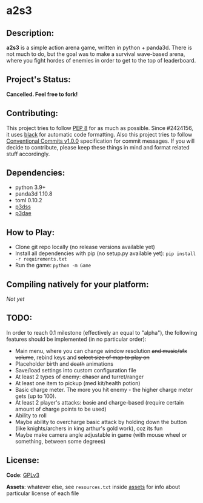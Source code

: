 # a2s3

## Description:

**a2s3** is a simple action arena game, written in python + panda3d. There is
not much to do, but the goal was to make a survival wave-based arena, where you
fight hordes of enemies in order to get to the top of leaderboard.

## Project's Status:

**Cancelled. Feel free to fork!**

## Contributing:

This project tries to follow [PEP 8](https://www.python.org/dev/peps/pep-0008/)
for as much as possible. Since #2424156, it uses [black](https://github.com/psf/black)
for automatic code formatting. Also this project tries to follow
[Conventional Commits v1.0.0](https://www.conventionalcommits.org/en/v1.0.0/)
specification for commit messages. If you will decide to contribute, please keep
these things in mind and format related stuff accordingly.

## Dependencies:

- python 3.9+
- panda3d 1.10.8
- toml 0.10.2
- [p3dss](https://github.com/moonburnt/p3dss)
- [p3dae](https://github.com/moonburnt/p3dae)

## How to Play:

- Clone git repo locally (no release versions available yet)
- Install all dependencies with pip (no setup.py available yet):
`pip install -r requirements.txt`
- Run the game:
`python -m Game`

## Compiling natively for your platform:

*Not yet*

## TODO:

In order to reach 0.1 milestone (effectively an equal to "alpha"), the following
features should be implemented (in no particular order):

- Main menu, where you can change window resolution ~~and music/sfx volume~~,
  rebind keys and ~~select size of map to play on~~
- Placeholder birth and ~~death~~ animations
- Save/load settings into custom configuration file
- At least 2 types of enemy: ~~chaser~~ and turret/ranger
- At least one item to pickup (med kit/health potion)
- Basic charge meter. The more you hit enemy - the higher charge meter gets (up to 100).
- At least 2 player's attacks: ~~basic~~ and charge-based
  (require certain amount of charge points to be used)
- Ability to roll
- Maybe ability to overcharge basic attack by holding down the button
  (like knights/archers in king arthur's gold work), coz its fun
- Maybe make camera angle adjustable in game (with mouse wheel or something, between some degrees)

## License:

**Code**: [GPLv3](LICENSE)

**Assets**: whatever else, see `resources.txt` inside [assets](Assets)
for info about particular license of each file
